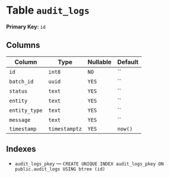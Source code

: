 # Table `audit_logs`

**Primary Key:** `id`

## Columns

| Column | Type | Nullable | Default |
|---|---|---|---|
| `id` | `int8` | `NO` | `` |
| `batch_id` | `uuid` | `YES` | `` |
| `status` | `text` | `YES` | `` |
| `entity` | `text` | `YES` | `` |
| `entity_type` | `text` | `YES` | `` |
| `message` | `text` | `YES` | `` |
| `timestamp` | `timestamptz` | `YES` | `now()` |

## Indexes

- `audit_logs_pkey` — `CREATE UNIQUE INDEX audit_logs_pkey ON public.audit_logs USING btree (id)`